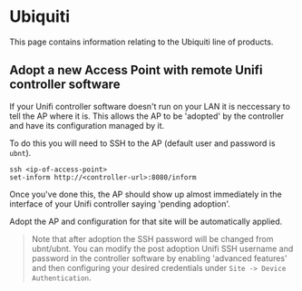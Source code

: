 # Ubiquiti

This page contains information relating to the Ubiquiti line of products.

## Adopt a new Access Point with remote Unifi controller software

If your Unifi controller software doesn't run on your LAN it is neccessary to tell the AP where it is. This allows the AP to be 'adopted' by the controller and have its configuration managed by it.

To do this you will need to SSH to the AP (default user and password is `ubnt`).

    ssh <ip-of-access-point>
    set-inform http://<controller-url>:8080/inform

Once you've done this, the AP should show up almost immediately in the interface of your Unifi controller saying 'pending adoption'.

Adopt the AP and configuration for that site will be automatically applied.

> Note that after adoption the SSH password will be changed from ubnt/ubnt. You can modify the post adoption Unifi SSH username and password in the controller software by enabling 'advanced features' and then configuring your desired credentials under `Site -> Device Authentication`.